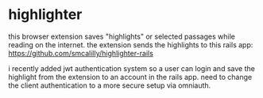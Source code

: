 # highlighter
this browser extension saves "highlights" or selected passages while reading on the internet. the extension sends the highlights to this rails app: https://github.com/smcalilly/highlighter-rails

i recently added jwt authentication system so a user can login and save the highlight from the extension to an account in the rails app. need to change the client authentication to a more secure setup via omniauth.
